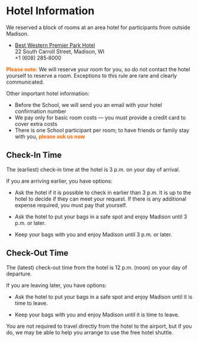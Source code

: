 <style type="text/css">
  .hi { font-weight: bold; color: #FF6600; }
</style>

# Hotel Information

We reserved a block of rooms at an area hotel for participants from outside
Madison.

*   [Best Western Premier Park Hotel](https://parkhotelmadison.com/)<br>
    22 South Carroll Street, Madison, WI<br>+1&nbsp;(608)&nbsp;285&#8209;8000

<span class="hi">Please note:</span>
We will reserve your room for you, so do not contact the hotel yourself to reserve a room.
Exceptions to this rule are rare and clearly communicated.

Other important hotel information:

*   Before the School, we will send you an email with your hotel confirmation number
*   We pay only for basic room costs&nbsp;&mdash; you must provide a credit card to cover extra costs
*   There is one School participant per room;
    to have friends or family stay with you, <span class="hi">please ask us now</span>

## Check-In Time

The (earliest) check-in time at the hotel is 3 p.m. on your day of arrival.

If you are arriving earlier, you have options:

*   Ask the hotel if it is possible to check in earlier than 3 p.m.
    It is up to the hotel to decide if they can meet your request.
    If there is any additional expense required, you must pay that yourself.

*   Ask the hotel to put your bags in a safe spot and enjoy Madison until 3 p.m. or later.

*   Keep your bags with you and enjoy Madison until 3 p.m. or later.

## Check-Out Time

The (latest) check-out time from the hotel is 12 p.m. (noon) on your day of departure.

If you are leaving later, you have options:

*   Ask the hotel to put your bags in a safe spot and enjoy Madison until it is time to leave.

*   Keep your bags with you and enjoy Madison until it is time to leave.

You are not required to travel directly from the hotel to the airport,
but if you do, we may be able to help you arrange to use the free hotel shuttle.

